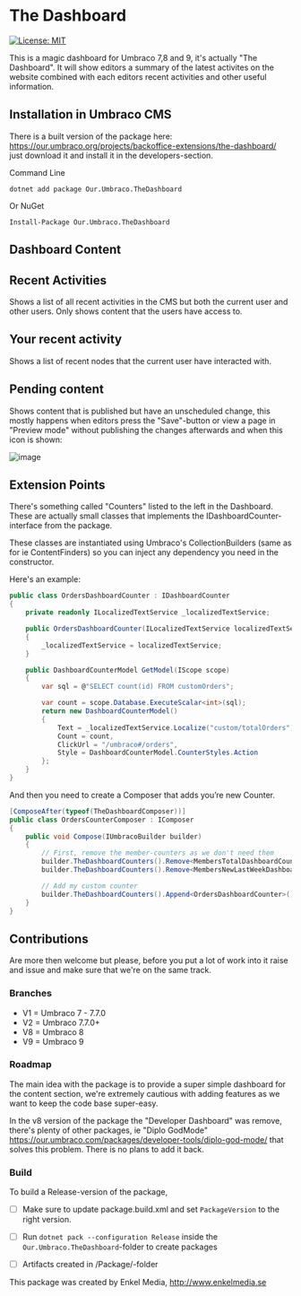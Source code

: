 The Dashboard
=====

[![License: MIT](https://img.shields.io/badge/License-MIT-yellow.svg)](https://opensource.org/licenses/MIT)

This is a magic dashboard for Umbraco 7,8 and 9, it's actually "The Dashboard". It will show editors a summary of the latest activites on the website combined with each editors recent activities and other useful information.

## Installation in Umbraco CMS
There is a built version of the package here: https://our.umbraco.org/projects/backoffice-extensions/the-dashboard/ just download it and install it in the developers-section.

Command Line

```
dotnet add package Our.Umbraco.TheDashboard
```

Or NuGet

```
Install-Package Our.Umbraco.TheDashboard
```

## Dashboard Content

## Recent Activities
Shows a list of all recent activities in the CMS but both the current user and other users. Only shows content that the users have access to.

## Your recent activity
Shows a list of recent nodes that the current user have interacted with.

## Pending content
Shows content that is published but have an unscheduled change, this mostly happens when editors press the "Save"-button or view a page in "Preview mode" without publishing the changes afterwards and when this icon is shown: 

![image](https://user-images.githubusercontent.com/1782524/132513572-0d8f6b01-2422-427c-b555-aa56b49f64ab.png)


## Extension Points
There's something called "Counters" listed to the left in the Dashboard. These are actually small classes that implements the IDashboardCounter-interface from the package. 

These classes are instantiated using Umbraco's CollectionBuilders (same as for ie ContentFinders) so you can inject any dependency you need in the constructor. 

Here's an example:

```csharp
public class OrdersDashboardCounter : IDashboardCounter
{
    private readonly ILocalizedTextService _localizedTextService;

    public OrdersDashboardCounter(ILocalizedTextService localizedTextService)
    {
        _localizedTextService = localizedTextService;
    }

    public DashboardCounterModel GetModel(IScope scope)
    {
        var sql = @"SELECT count(id) FROM customOrders";

        var count = scope.Database.ExecuteScalar<int>(sql);
        return new DashboardCounterModel()
        {
            Text = _localizedTextService.Localize("custom/totalOrders"),
            Count = count,
            ClickUrl = "/umbraco#/orders",
            Style = DashboardCounterModel.CounterStyles.Action
        };
    }
}
```

And then you need to create a Composer that adds you’re new Counter.

```csharp
[ComposeAfter(typeof(TheDashboardComposer))]
public class OrdersCounterComposer : IComposer
{
	public void Compose(IUmbracoBuilder builder)
	{
		// First, remove the member-counters as we don't need them
		builder.TheDashboardCounters().Remove<MembersTotalDashboardCounter>();
		builder.TheDashboardCounters().Remove<MembersNewLastWeekDashboardCounter>();

		// Add my custom counter
		builder.TheDashboardCounters().Append<OrdersDashboardCounter>();
	}
}
```

## Contributions
Are more then welcome but please, before you put a lot of work into it raise and issue and make sure that we're on the same track.

### Branches

* V1 = Umbraco 7 - 7.7.0
* V2 = Umbraco 7.7.0+
* V8 = Umbraco 8
* V9 = Umbraco 9

### Roadmap
The main idea with the package is to provide a super simple dashboard for the content section, we're extremely cautious with adding features as we want to keep the code base super-easy.

In the v8 version of the package the "Developer Dashboard" was remove, there's plenty of other packages, ie "Diplo GodMode" https://our.umbraco.com/packages/developer-tools/diplo-god-mode/ that solves this problem. There is no plans to add it back. 

### Build
To build a Release-version of the package, 

* [ ] Make sure to update package.build.xml and set `PackageVersion` to the right version.
* [ ] Run `dotnet pack --configuration Release` inside the `Our.Umbraco.TheDashboard`-folder to create packages
* [ ] Artifacts created in /Package/-folder


This package was created by Enkel Media, http://www.enkelmedia.se

